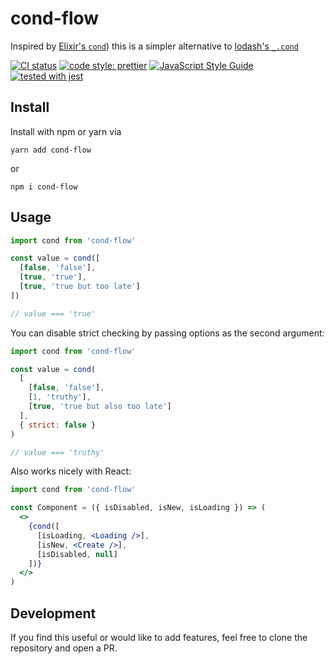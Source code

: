 # cond-flow

Inspired by [Elixir's `cond`](https://elixir-lang.org/getting-started/case-cond-and-if.html#cond)) this is a simpler alternative to [lodash's `_.cond`](https://lodash.com/docs/4.17.15#cond)

[![CI status](https://circleci.com/gh/erikmueller/cond-flow.svg?style=shield)](LINK)
[![code style: prettier](https://img.shields.io/badge/code_style-prettier-ff69b4.svg?style=flat-square)](https://github.com/prettier/prettier)
[![JavaScript Style Guide](https://img.shields.io/badge/code_style-standard-brightgreen.svg)](https://standardjs.com)
[![tested with jest](https://img.shields.io/badge/tested_with-jest-99424f.svg)](https://github.com/facebook/jest)

## Install

Install with npm or yarn via

```
yarn add cond-flow
```

or

```
npm i cond-flow
```

## Usage

```js
import cond from 'cond-flow'

const value = cond([
  [false, 'false'],
  [true, 'true'],
  [true, 'true but too late']
])

// value === 'true'
```

You can disable strict checking by passing options as the second argument:

```js
import cond from 'cond-flow'

const value = cond(
  [
    [false, 'false'],
    [1, 'truthy'],
    [true, 'true but also too late']
  ],
  { strict: false }
)

// value === 'truthy'
```

Also works nicely with React:

```jsx
import cond from 'cond-flow'

const Component = ({ isDisabled, isNew, isLoading }) => (
  <>
    {cond([
      [isLoading, <Loading />],
      [isNew, <Create />],
      [isDisabled, null]
    ])}
  </>
)
```

## Development

If you find this useful or would like to add features, feel free to clone the repository and open a PR.
